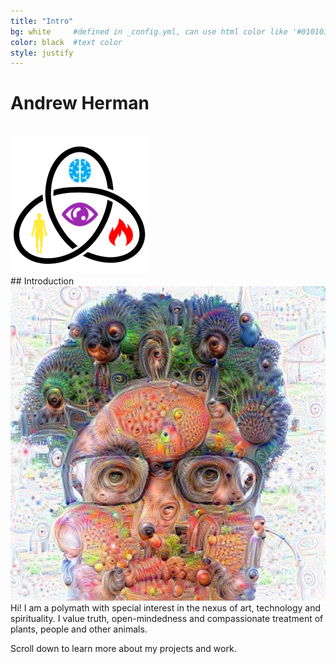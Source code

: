 ```yaml
---
title: "Intro"
bg: white     #defined in _config.yml, can use html color like '#010101'
color: black  #text color
style: justify
---
```


# Andrew Herman
<br>
<img class="center-image" src="../img/torus_knot_mbs.png"/>
<br>
## Introduction
<br>

<img class="feature-image" src="../img/aherman_tree_deep_dream.jpg"/>
Hi! I am a polymath with special interest in the nexus of art, technology and spirituality. I value truth, open-mindedness and compassionate treatment of plants, people and other animals.

Scroll down to learn more about my projects and work.
